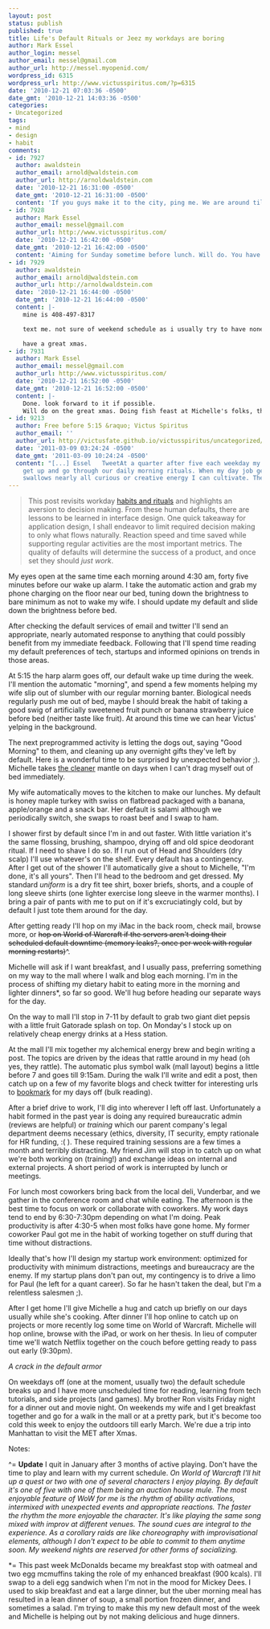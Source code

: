 ```yaml
---
layout: post
status: publish
published: true
title: Life's Default Rituals or Jeez my workdays are boring
author: Mark Essel
author_login: messel
author_email: messel@gmail.com
author_url: http://messel.myopenid.com/
wordpress_id: 6315
wordpress_url: http://www.victusspiritus.com/?p=6315
date: '2010-12-21 07:03:36 -0500'
date_gmt: '2010-12-21 14:03:36 -0500'
categories:
- Uncategorized
tags:
- mind
- design
- habit
comments:
- id: 7927
  author: awaldstein
  author_email: arnold@waldstein.com
  author_url: http://arnoldwaldstein.com
  date: '2010-12-21 16:31:00 -0500'
  date_gmt: '2010-12-21 16:31:00 -0500'
  content: 'If you guys make it to the city, ping me. We are around till Jan 4th. '
- id: 7928
  author: Mark Essel
  author_email: messel@gmail.com
  author_url: http://www.victusspiritus.com/
  date: '2010-12-21 16:42:00 -0500'
  date_gmt: '2010-12-21 16:42:00 -0500'
  content: 'Aiming for Sunday sometime before lunch. Will do. You have my cell #?'
- id: 7929
  author: awaldstein
  author_email: arnold@waldstein.com
  author_url: http://arnoldwaldstein.com
  date: '2010-12-21 16:44:00 -0500'
  date_gmt: '2010-12-21 16:44:00 -0500'
  content: |-
    mine is 408-497-8317

    text me. not sure of weekend schedule as i usually try to have none but let's see if we can make this happen.

    have a great xmas.
- id: 7931
  author: Mark Essel
  author_email: messel@gmail.com
  author_url: http://www.victusspiritus.com/
  date: '2010-12-21 16:52:00 -0500'
  date_gmt: '2010-12-21 16:52:00 -0500'
  content: |-
    Done. look forward to it if possible.
    Will do on the great xmas. Doing fish feast at Michelle's folks, then bringing a ham to my parents house the day after.
- id: 9213
  author: Free before 5:15 &raquo; Victus Spiritus
  author_email: ''
  author_url: http://victusfate.github.io/victusspiritus/uncategorized/2011/03/09/free-before-515/
  date: '2011-03-09 03:24:24 -0500'
  date_gmt: '2011-03-09 10:24:24 -0500'
  content: "[...] Essel   TweetAt a quarter after five each weekday my wife and I
    get up and go through our daily morning rituals. When my day job gets busy it
    swallows nearly all curious or creative energy I can cultivate. The [...]"
---
```

<blockquote>
This post revisits workday <a href="{{ site.url }}/?s=habit">habits and rituals</a> and highlights an aversion to decision making. From these human defaults, there are lessons to be learned in interface design. One quick takeaway for application design, I shall endeavor to limit required decision making to only what flows naturally. Reaction speed and time saved while supporting regular activities are the most important metrics. The quality of defaults will determine the success of a product, and once set they should <i>just work</I>.
</p></blockquote>
<p>My eyes open at the same time each morning around 4:30 am, forty five minutes before our wake up alarm. I take the automatic action and grab my phone charging on the floor near our bed, tuning down the brightness to bare minimum as not to wake my wife. I should update my default and slide down the brightness before bed. </p>
<p>After checking the default services of email and twitter I'll send an appropriate, nearly automated response to anything that could possibly benefit from my immediate feedback. Following that I'll spend time reading my default preferences of tech, startups and informed opinions on trends in those areas.</p>
<p>At 5:15 the harp alarm goes off, our default wake up time during the week. I'll mention the automatic "morning", and spend a few moments helping my wife slip out of slumber with our regular morning banter. Biological needs regularly push me out of bed, maybe I should break the habit of taking a good swig of artificially sweetened fruit punch or banana strawberry juice before bed (neither taste like fruit). At around this time we can hear Victus' yelping in the background.</p>
<p>The next preprogrammed activity is letting the dogs out, saying "Good Morning" to them, and cleaning up any overnight gifts they've left by default. Here is a wonderful time to be surprised by unexpected behavior ;). Michelle takes <a href="http://victusfate.github.io/victusspiritus/uncategorized/2010/12/20/the-cleaner-leverage-obsessions-to-bring-order-to-a-chaotic-universe/">the cleaner</a> mantle on days when I can't drag myself out of bed immediately.</p>
<p>My wife automatically moves to the kitchen to make our lunches. My default is honey maple turkey with swiss on flatbread packaged with a banana, apple/orange and a snack bar. Her default is salami although we periodically switch, she swaps to roast beef and I swap to ham.</p>
<p>I shower first by default since I'm in and out faster. With little variation it's the same flossing, brushing, shampoo, drying off and old spice deodorant ritual. If I need to shave I do so. If I run out of Head and Shoulders (dry scalp) I'll use whatever's on the shelf. Every default has a contingency. After I get out of the shower I'll automatically give a shout to Michelle, "I'm done, it's all yours". Then I'll head to the bedroom and get dressed. My standard <i>uniform</I> is a dry fit tee shirt, boxer briefs, shorts, and a couple of long sleeve shirts (one lighter exercise long sleeve in the warmer months). I bring a pair of pants with me to put on if it's excruciatingly cold, but by default I just tote them around for the day.</p>
<p>After getting ready I'll hop on my iMac in the back room, check mail, browse more, or <del>hop on World of Warcraft if the servers aren't doing their scheduled default downtime (memory leaks?, once per week with regular morning restarts)</del>^.</p>
<p>Michelle will ask if I want breakfast, and I usually pass, preferring something on my way to the mall where I walk and blog each morning. I'm in the process of shifting my dietary habit to eating more in the morning and lighter dinners*, so far so good. We'll hug before heading our separate ways for the day.</p>
<p>On the way to mall I'll stop in 7-11 by default to grab two giant diet pepsis with a little fruit Gatorade splash on top. On Monday's I stock up on relatively cheap energy drinks at a Hess station.</p>
<p>At the mall I'll mix together my alchemical energy brew and begin writing a post. The topics are driven by the ideas that rattle around in my head (oh yes, they rattle). The automatic plus symbol walk (mall layout) begins a little before 7 and goes till 9:15am. During the walk I'll write and edit a post, then catch up on a few of my favorite blogs and check twitter for interesting urls to <a href="http://victusfate.github.io/victusspiritus/uncategorized/2010/12/09/love-instapaper-youll-dig-knowabout-it/">bookmark</a> for my days off (bulk reading).</p>
<p>After a brief drive to work, I'll dig into wherever I left off last. Unfortunately a habit formed in the past year is doing any required bureaucratic admin (reviews are helpful) or <I>training</I> which our parent company's legal department deems necessary (ethics, diversity, IT security, empty rationale for HR funding, :( ). These required training sessions are a few times a month and terribly distracting. My friend Jim will stop in to catch up on what we're both working on (training!) and exchange ideas on internal and external projects. A short period of work is interrupted by lunch or meetings.</p>
<p>For lunch most coworkers bring back from the local deli, Vunderbar, and we gather in the conference room and chat while eating. The afternoon is the best time to focus on work or collaborate with coworkers. My work days tend to end by 6:30-7:30pm depending on what I'm doing. Peak productivity is after 4:30-5 when most folks have gone home. My former coworker Paul got me in the habit of working together on stuff during that time without distractions. </p>
<p>Ideally that's how I'll design my startup work environment: optimized for productivity with minimum distractions, meetings and bureaucracy are the enemy. If my startup plans don't pan out, my contingency is to drive a limo for Paul (he left for a quant career). So far he hasn't taken the deal, but I'm a relentless salesmen ;).</p>
<p>After I get home I'll give Michelle a hug and catch up briefly on our days usually while she's cooking. After dinner I'll hop online to catch up on projects or more recently log some time on World of Warcraft. Michelle will hop online, browse with the iPad, or work on her thesis. In lieu of computer time we'll watch Netflix together on the couch before getting ready to pass out early (9:30pm).</p>
<p><I>A crack in the default armor</I></p>
<p>On weekdays off (one at the moment, usually two) the default schedule breaks up and I have more unscheduled time for reading, learning from tech tutorials, and side projects (and games). My brother Ron visits Friday night for a dinner out and movie night. On weekends my wife and I get breakfast together and go for a walk in the mall or at a pretty park, but it's become too cold this week to enjoy the outdoors till early March. We're due a trip into Manhattan to visit the MET after Xmas.</p>
<p>Notes:</p>
<p>^= <b>Update</b> I quit in January after 3 months of active playing. Don't have the time to play and learn with my current schedule. <i>On World of Warcraft I'll hit up a quest or two with one of several characters I enjoy playing. By default it's one of five with one of them being an auction house mule. The most enjoyable feature of WoW for me is the rhythm of ability activations, intermixed with unexpected events and appropriate reactions. The faster the rhythm the more enjoyable the character. It's like playing the same song mixed with improv at different venues. The sound cues are integral to the experience. As a corollary raids are like choreography with improvisational elements, although I don't expect to be able to commit to them anytime soon. My weekend nights are reserved for other forms of socializing.</i></p>
<p>*= This past week McDonalds became my breakfast stop with oatmeal and two egg mcmuffins taking the role of my enhanced breakfast (900 kcals). I'll swap to a deli egg sandwich when I'm not in the mood for Mickey Dees. I used to skip breakfast and eat a large dinner, but the uber morning meal has resulted in a lean dinner of soup, a small portion frozen dinner, and sometimes a salad. I'm trying to make this my new default most of the week and Michelle is helping out by not making delicious and huge dinners. </p>
